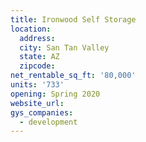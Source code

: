 ```yaml
---
title: Ironwood Self Storage
location:
  address:
  city: San Tan Valley
  state: AZ
  zipcode:
net_rentable_sq_ft: '80,000'
units: '733'
opening: Spring 2020
website_url:
gys_companies:
  - development
---
```

